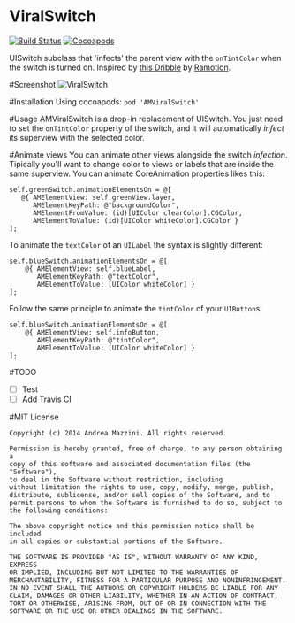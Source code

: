 ViralSwitch
========

[![Build Status](https://travis-ci.org/andreamazz/ViralSwitch.png)](https://travis-ci.org/andreamazz/ViralSwitch)
[![Cocoapods](https://cocoapod-badges.herokuapp.com/v/AMViralSwitch/badge.png?style=flat)](http://cocoapods.org/?q=amviralswitch)

UISwitch subclass that 'infects' the parent view with the `onTintColor` when the switch is turned on. Inspired by [this Dribble](https://dribbble.com/shots/1749645-Contact-Sync) by [Ramotion](https://dribbble.com/teams/Ramotion).


#Screenshot
![ViralSwitch](https://raw.githubusercontent.com/andreamazz/ViralSwitch/master/screenshot.gif)

#Installation
Using cocoapods:
`pod 'AMViralSwitch'`

#Usage
AMViralSwitch is a drop-in replacement of UISwitch. You just need to set the `onTintColor` property of the switch, and it will automatically _infect_ its superview with the selected color.

#Animate views
You can animate other views alongside the switch _infection_. Tipically you'll want to change color to views or labels that are inside the same superview. You can animate CoreAnimation properties likes this: 
```objc
self.greenSwitch.animationElementsOn = @[
   @{ AMElementView: self.greenView.layer,
      AMElementKeyPath: @"backgroundColor", 
      AMElementFromValue: (id)[UIColor clearColor].CGColor,
      AMElementToValue: (id)[UIColor whiteColor].CGColor }
];
```

To animate the `textColor` of an `UILabel` the syntax is slightly different:
```objc
self.blueSwitch.animationElementsOn = @[
    @{ AMElementView: self.blueLabel,
       AMElementKeyPath: @"textColor",
       AMElementToValue: [UIColor whiteColor] }
];
```
Follow the same principle to animate the `tintColor` of your `UIButton`s:
```objc
self.blueSwitch.animationElementsOn = @[
    @{ AMElementView: self.infoButton,
       AMElementKeyPath: @"tintColor",
       AMElementToValue: [UIColor whiteColor] }
];
```



#TODO  
- [ ] Test
- [ ] Add Travis CI

#MIT License

	Copyright (c) 2014 Andrea Mazzini. All rights reserved.

	Permission is hereby granted, free of charge, to any person obtaining a
	copy of this software and associated documentation files (the "Software"),
	to deal in the Software without restriction, including
	without limitation the rights to use, copy, modify, merge, publish,
	distribute, sublicense, and/or sell copies of the Software, and to
	permit persons to whom the Software is furnished to do so, subject to
	the following conditions:

	The above copyright notice and this permission notice shall be included
	in all copies or substantial portions of the Software.

	THE SOFTWARE IS PROVIDED "AS IS", WITHOUT WARRANTY OF ANY KIND, EXPRESS
	OR IMPLIED, INCLUDING BUT NOT LIMITED TO THE WARRANTIES OF
	MERCHANTABILITY, FITNESS FOR A PARTICULAR PURPOSE AND NONINFRINGEMENT.
	IN NO EVENT SHALL THE AUTHORS OR COPYRIGHT HOLDERS BE LIABLE FOR ANY
	CLAIM, DAMAGES OR OTHER LIABILITY, WHETHER IN AN ACTION OF CONTRACT,
	TORT OR OTHERWISE, ARISING FROM, OUT OF OR IN CONNECTION WITH THE
	SOFTWARE OR THE USE OR OTHER DEALINGS IN THE SOFTWARE.
	
